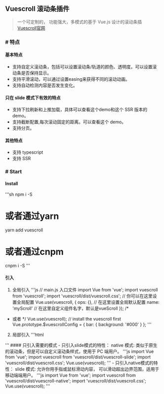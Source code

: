 ## Vuescroll 滚动条插件
> 一个可定制的， 功能强大，多模式的基于 Vue.js 设计的滚动条插  
> [Vuescroll官网](vuescrolljs.yvescoding.org)
### # 特点
#### 基本特点
- 支持自定义滚动条，包括可以设置滚动条/轨道的颜色、透明度。可以设置滚动条是否保持显示。
- 支持平滑滚动，可以通过设置easing来获得不同的滚动动画。
- 支持自动检测内容是否发生变化。
#### 只在 slide 模式下有效的特点
- 支持下拉刷新和上推加载，具体可以查看这个demo和这个 SSR 版本的demo。
- 支持截断配置,每次滚动固定的距离。可以查看这个 demo。
- 支持分页。
#### 其他特点
- 支持 typescript
- 支持 SSR
### # Start
#### Install
'''sh
npm i -S
# 或者通过yarn
yarn add vuescroll
# 或者通过cnpm
cnpm i -S
'''
#### 引入
1. 全局引入
'''js
// main.js 入口文件
import Vue from 'vue';
import vuescroll from 'vuescroll';
import 'vuescroll/dist/vuescroll.css';
// 你可以在这里设置全局配置
Vue.use(vuescroll, {
  ops: {}, // 在这里设置全局默认配置
  name: 'myScroll' // 在这里自定义组件名字，默认是vueScroll
});
/*
 * 或者
 */
Vue.use(vuescroll); // install the vuescroll first
Vue.prototype.$vuescrollConfig = {
  bar: {
    background: '#000'
  }
};
'''
2. 局部引入
'''html
<template>
  <vue-scroll> <!-- 你的内容... --> </vue-scroll>
</template>
<script>
  import vuescroll from 'vuescroll';
  import 'vuescroll/dist/vuescroll.css';
  export default {
    components: {
      vuescroll
    }
  };
</script>
'''
#### 只引入需要的模式
- 只引入slide模式的特性：
native 模式: 类似于原生的滚动条，但是可以自定义滚动条样式，使用于 PC 端用户。
'''js
import Vue from 'vue';
import vuescroll from 'vuescroll/dist/vuescroll-slide';
import 'vuescroll/dist/vuescroll.css';
Vue.use(vuescroll);
'''
- 只引入native模式的特性：
slide 模式: 允许你用手指或鼠标滑动内容， 可以滑动超出边界范围，适用于移动端端用户。
'''js
import Vue from 'vue';
import vuescroll from 'vuescroll/dist/vuescroll-native';
import 'vuescroll/dist/vuescroll.css';
Vue.use(vuescroll);
'''
